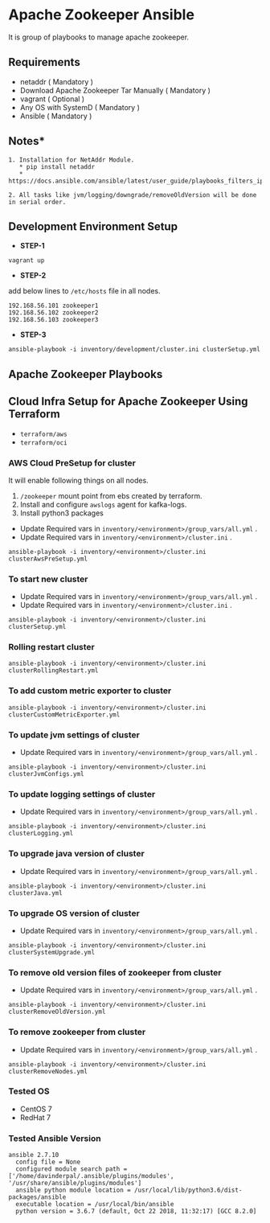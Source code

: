 # Apache Zookeeper Ansible

It is group of playbooks to manage apache zookeeper.

## **Requirements**
* netaddr ( Mandatory )
* Download Apache Zookeeper Tar Manually ( Mandatory )
* vagrant ( Optional )
* Any OS with SystemD ( Mandatory )
* Ansible ( Mandatory )

## **Notes***
```
1. Installation for NetAddr Module.
   * pip install netaddr
   * https://docs.ansible.com/ansible/latest/user_guide/playbooks_filters_ipaddr.html

2. All tasks like jvm/logging/downgrade/removeOldVersion will be done in serial order.
```

## **Development Environment Setup**
* **STEP-1**
```
vagrant up
```
* **STEP-2**

add below lines to `/etc/hosts` file in all nodes.
```
192.168.56.101 zookeeper1
192.168.56.102 zookeeper2
192.168.56.103 zookeeper3
```
* **STEP-3**
```
ansible-playbook -i inventory/development/cluster.ini clusterSetup.yml
```

## **Apache Zookeeper Playbooks**

## **Cloud Infra Setup for Apache Zookeeper Using Terraform**

* `terraform/aws`
* `terraform/oci`

### **AWS Cloud PreSetup for cluster**
It will enable following things on all nodes.

1. `/zookeeper` mount point from ebs created by terraform.
2. Install and configure `awslogs` agent for kafka-logs.
3. Install python3 packages

* Update Required vars in ```inventory/<environment>/group_vars/all.yml``` .
* Update Required vars in ```inventory/<environment>/cluster.ini``` .

```ansible-playbook -i inventory/<environment>/cluster.ini clusterAwsPreSetup.yml```

### **To start new cluster**
* Update Required vars in ```inventory/<environment>/group_vars/all.yml``` .
* Update Required vars in ```inventory/<environment>/cluster.ini``` .

```ansible-playbook -i inventory/<environment>/cluster.ini clusterSetup.yml```

### **Rolling restart cluster**

```ansible-playbook -i inventory/<environment>/cluster.ini clusterRollingRestart.yml```

### **To add custom metric exporter to cluster**

```ansible-playbook -i inventory/<environment>/cluster.ini clusterCustomMetricExporter.yml```

### **To update jvm settings of cluster**
* Update Required vars in ```inventory/<environment>/group_vars/all.yml``` .

```ansible-playbook -i inventory/<environment>/cluster.ini clusterJvmConfigs.yml```

### **To update logging settings of cluster**
* Update Required vars in ```inventory/<environment>/group_vars/all.yml``` .

```ansible-playbook -i inventory/<environment>/cluster.ini clusterLogging.yml```

### **To upgrade java version of cluster**
* Update Required vars in ```inventory/<environment>/group_vars/all.yml``` .

```ansible-playbook -i inventory/<environment>/cluster.ini clusterJava.yml```

### **To upgrade OS version of cluster**
* Update Required vars in ```inventory/<environment>/group_vars/all.yml``` .

```ansible-playbook -i inventory/<environment>/cluster.ini clusterSystemUpgrade.yml```

### **To remove old version files of zookeeper from cluster**
* Update Required vars in ```inventory/<environment>/group_vars/all.yml``` .

```ansible-playbook -i inventory/<environment>/cluster.ini clusterRemoveOldVersion.yml```

### **To remove zookeeper from cluster**
* Update Required vars in ```inventory/<environment>/group_vars/all.yml``` .

```ansible-playbook -i inventory/<environment>/cluster.ini clusterRemoveNodes.yml```

### **Tested OS**
* CentOS 7
* RedHat 7

### **Tested Ansible Version**
```
ansible 2.7.10
  config file = None
  configured module search path = ['/home/davinderpal/.ansible/plugins/modules', '/usr/share/ansible/plugins/modules']
  ansible python module location = /usr/local/lib/python3.6/dist-packages/ansible
  executable location = /usr/local/bin/ansible
  python version = 3.6.7 (default, Oct 22 2018, 11:32:17) [GCC 8.2.0]
```
